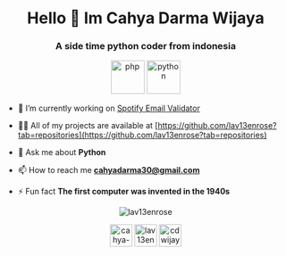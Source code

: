 <h1 align="center">Hello 👋 Im Cahya Darma Wijaya</h1>
<h3 align="center">A side time python coder from indonesia</h3>
<p align="center"><img src="https://konpa.github.io/devicon/devicon.git/icons/php/php-original.svg" alt="php" width="60" height="60"/> <img src="https://konpa.github.io/devicon/devicon.git/icons/python/python-original-wordmark.svg" alt="python" width="60" height="60"/></p>

- 🔭 I’m currently working on [Spotify Email Validator](https://github.com/lav13enrose/spotify_email_validator)

- 👨‍💻 All of my projects are available at [https://github.com/lav13enrose?tab=repositories](https://github.com/lav13enrose?tab=repositories)

- 💬 Ask me about **Python**

- 📫 How to reach me **cahyadarma30@gmail.com**

- ⚡ Fun fact **The first computer was invented in the 1940s**

<p align="center"> <img src="https://github-readme-stats.vercel.app/api?username=lav13enrose&show_icons=true" alt="lav13enrose" /> </p>

<p align="center">
<a href="https://stackoverflow.com/cahya-darma-wijaya" target="blank"><img align="center" src="https://cdn.jsdelivr.net/npm/simple-icons@3.0.1/icons/stackoverflow.svg" alt="cahya-darma-wijaya" height="40" width="40" /></a>
<a href="https://fb.com/lav13enrose" target="blank"><img align="center" src="https://cdn.jsdelivr.net/npm/simple-icons@3.0.1/icons/facebook.svg" alt="lav13enrose" height="40" width="40" /></a>
<a href="https://instagram.com/cdwijaya_" target="blank"><img align="center" src="https://cdn.jsdelivr.net/npm/simple-icons@3.0.1/icons/instagram.svg" alt="cdwijaya_" height="40" width="40" /></a>
</p>
